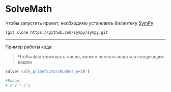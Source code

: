 # SolveMath
Чтобы запустить проект, необходимо установить билиотеку [SymPy](https://docs.sympy.org/latest/install.html#installation)

`!git clone https://github.com/sympy/sympy.git`

---
Пример работы кода:
> Чтобы факторизовать число, можно воспользоваться следующим кодом
```python
solve('calk_primefactorsNumber_n=20')

#Вывод:
# 2^2 * 5^1
```